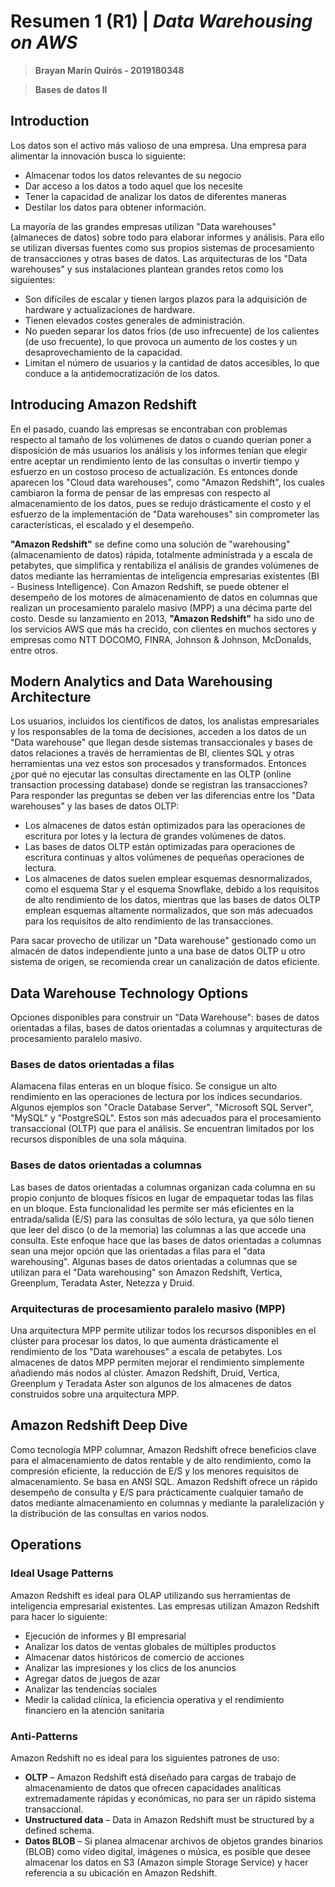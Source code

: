# Resumen 1 (R1) | _Data Warehousing on AWS_

>**Brayan Marín Quirós - 2019180348**

>**Bases de datos II**

## Introduction

Los datos son el activo más valioso de una empresa. Una empresa para alimentar la innovación busca lo siguiente: 

- Almacenar todos los datos relevantes de su negocio
- Dar acceso a los datos a todo aquel que los necesite
- Tener la capacidad de analizar los datos de diferentes maneras
- Destilar los datos para obtener información.

La mayoría de las grandes empresas utilizan "Data warehouses" (almaneces de datos)  sobre todo para elaborar informes y análisis. Para ello se utilizan diversas fuentes como sus propios sistemas de procesamiento de transacciones y otras bases de datos. Las arquitecturas de los "Data warehouses" y sus instalaciones plantean grandes retos como los siguientes: 

- Son difíciles de escalar y tienen largos plazos para la adquisición de hardware
y actualizaciones de hardware.
- Tienen elevados costes generales de administración.
- No pueden separar los datos fríos (de uso infrecuente) de los calientes (de uso frecuente), lo que provoca un aumento de los costes y un desaprovechamiento de la capacidad.
- Limitan el número de usuarios y la cantidad de datos accesibles, lo que conduce a la antidemocratización de los datos.


## Introducing Amazon Redshift

En el pasado, cuando las empresas se encontraban con problemas respecto al tamaño de los volúmenes de datos o cuando querían poner a disposición de más usuarios los análisis y los informes tenían que elegir entre aceptar un rendimiento lento de las consultas o invertir tiempo y esfuerzo en un costoso proceso de actualización. Es entonces donde aparecen los "Cloud data warehouses", como "Amazon Redshift", los cuales cambiaron la forma de pensar de las empresas con respecto al almacenamiento de los datos, pues se redujo drásticamente el costo y el esfuerzo de la implementación de "Data warehouses" sin comprometer las características, el escalado y el desempeño. 

**"Amazon Redshift"** se define como una solución de "warehousing" (almacenamiento de datos) rápida, totalmente administrada y a escala de petabytes, que simplifica y rentabiliza el análisis de grandes volúmenes de datos mediante las herramientas de inteligencia empresarias existentes (BI - Business Intelligence). Con Amazon Redshift, se puede obtener el desempeño de los motores de almacenamiento de datos en columnas que realizan un procesamiento paralelo masivo (MPP) a una décima parte del costo. Desde su lanzamiento en 2013, **"Amazon Redshift"** ha sido uno de los servicios AWS que más ha crecido, con clientes en muchos sectores y empresas como NTT DOCOMO, FINRA, Johnson & Johnson, McDonalds, entre otros.

<div style="page-break-after: always;"></div>

## Modern Analytics and Data Warehousing Architecture

 Los usuarios, incluidos los científicos de datos, los analistas empresariales y los responsables de la toma de decisiones, acceden a los datos de un "Data warehouse" que llegan desde sistemas transaccionales y bases de datos relaciones a través de herramientas de BI, clientes SQL y otras herramientas una vez estos son procesados y transformados. Entonces ¿por qué no ejecutar las consultas directamente en las OLTP (online transaction processing database) donde se registran las transacciones? Para responder las preguntas se deben ver las diferencias entre los "Data warehouses" y las bases de datos OLTP:
 
- Los almacenes de datos están optimizados para las operaciones de escritura por lotes y la lectura de grandes volúmenes de datos.
- Las bases de datos OLTP están optimizadas para operaciones de escritura continuas y altos volúmenes de pequeñas operaciones de lectura.
- Los almacenes de datos suelen emplear esquemas desnormalizados, como el esquema Star y el esquema Snowflake, debido a los requisitos de alto rendimiento de los datos, mientras que las bases de datos OLTP emplean esquemas altamente normalizados, que son más adecuados para los requisitos de alto rendimiento de las transacciones.

Para sacar provecho de utilizar un "Data warehouse" gestionado como un almacén de datos independiente junto a una base de datos OLTP u otro sistema de origen, se recomienda crear un canalización de datos eficiente.

## Data Warehouse Technology Options

Opciones disponibles para construir un "Data Warehouse": bases de datos orientadas a filas, bases de datos orientadas a columnas y arquitecturas de procesamiento paralelo masivo.

### Bases de datos orientadas a filas

Alamacena filas enteras en un bloque físico. Se consigue un alto rendimiento en las operaciones de lectura por los índices secundarios. Algunos ejemplos son "Oracle Database Server", "Microsoft SQL Server", "MySQL" y "PostgreSQL". Estos son más adecuados para el procesamiento transaccional (OLTP) que para el análisis. Se encuentran limitados por los recursos disponibles de una sola máquina.

### Bases de datos orientadas a columnas

Las bases de datos orientadas a columnas organizan cada columna en su propio conjunto de bloques físicos en lugar de empaquetar todas las filas en un bloque. Esta funcionalidad les permite ser más eficientes en la entrada/salida (E/S) para las consultas de sólo lectura, ya que sólo tienen que leer del disco (o de la memoria) las columnas a las que accede una consulta. Este enfoque hace que las bases de datos orientadas a columnas sean una mejor opción que las orientadas a filas para el "data warehousing". Algunas bases de datos orientadas a columnas que se utilizan para el "Data warehousing" son Amazon Redshift, Vertica, Greenplum, Teradata Aster, Netezza y Druid.

<div style="page-break-after: always;"></div>

### Arquitecturas de procesamiento paralelo masivo (MPP)

Una arquitectura MPP permite utilizar todos los recursos disponibles en el clúster para procesar los datos, lo que aumenta drásticamente el rendimiento de los "Data warehouses" a escala de petabytes. Los almacenes de datos MPP permiten mejorar el rendimiento simplemente añadiendo más nodos al clúster. Amazon Redshift, Druid, Vertica, Greenplum y Teradata
Aster son algunos de los almacenes de datos construidos sobre una arquitectura MPP.

## Amazon Redshift Deep Dive

Como tecnología MPP columnar, Amazon Redshift ofrece beneficios clave para el almacenamiento de datos rentable y de alto rendimiento, como la compresión eficiente, la reducción de E/S y los menores requisitos de almacenamiento. Se basa en ANSI SQL. Amazon Redshift ofrece un rápido desempeño de consulta y E/S para prácticamente cualquier tamaño de datos mediante almacenamiento en columnas y mediante la paralelización y la distribución de las consultas en varios nodos.

## Operations 
### Ideal Usage Patterns

Amazon Redshift es ideal para OLAP utilizando sus herramientas de inteligencia empresarial existentes. Las empresas utilizan Amazon Redshift para hacer lo siguiente: 

- Ejecución de informes y BI empresarial
- Analizar los datos de ventas globales de múltiples productos
- Almacenar datos históricos de comercio de acciones
- Analizar las impresiones y los clics de los anuncios
- Agregar datos de juegos de azar
- Analizar las tendencias sociales
- Medir la calidad clínica, la eficiencia operativa y el rendimiento financiero en la atención sanitaria 

### Anti-Patterns

Amazon Redshift no es ideal para los siguientes patrones de uso:

- **OLTP** – Amazon Redshift está diseñado para cargas de trabajo de almacenamiento de datos que ofrecen capacidades analíticas extremadamente rápidas y económicas, no para ser un rápido sistema transaccional. 
- **Unstructured data** – Data in Amazon Redshift must be structured by a defined schema.
- **Datos BLOB** – Si planea almacenar archivos de objetos grandes binarios (BLOB) como vídeo digital, imágenes o música, es posible que desee almacenar los datos en S3 (Amazon simple Storage Service) y hacer referencia a su ubicación en Amazon Redshift.

[//]: # (These are reference links used in the body of this note and get stripped out when the markdown processor does its job. There is no need to format nicely because it shouldn't be seen. Thanks SO - http://stackoverflow.com/questions/4823468/store-comments-in-markdown-syntax)

   [dill]: <https://github.com/joemccann/dillinger>
   [git-repo-url]: <https://github.com/joemccann/dillinger.git>
   [john gruber]: <http://daringfireball.net>
   [df1]: <http://daringfireball.net/projects/markdown/>
   [markdown-it]: <https://github.com/markdown-it/markdown-it>
   [Ace Editor]: <http://ace.ajax.org>
   [node.js]: <http://nodejs.org>
   [Twitter Bootstrap]: <http://twitter.github.com/bootstrap/>
   [jQuery]: <http://jquery.com>
   [@tjholowaychuk]: <http://twitter.com/tjholowaychuk>
   [express]: <http://expressjs.com>
   [AngularJS]: <http://angularjs.org>
   [Gulp]: <http://gulpjs.com>

   [PlDb]: <https://github.com/joemccann/dillinger/tree/master/plugins/dropbox/README.md>
   [PlGh]: <https://github.com/joemccann/dillinger/tree/master/plugins/github/README.md>
   [PlGd]: <https://github.com/joemccann/dillinger/tree/master/plugins/googledrive/README.md>
   [PlOd]: <https://github.com/joemccann/dillinger/tree/master/plugins/onedrive/README.md>
   [PlMe]: <https://github.com/joemccann/dillinger/tree/master/plugins/medium/README.md>
   [PlGa]: <https://github.com/RahulHP/dillinger/blob/master/plugins/googleanalytics/README.md>
